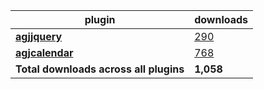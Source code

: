 plugin|downloads
------|----------
[**agjjquery**](https://www.npmjs.com/package/agjjquery)|[290](https://www.npmjs.com/package/agjjquery)
[**agjcalendar**](https://www.npmjs.com/package/agjcalendar)|[768](https://www.npmjs.com/package/agjcalendar)
**Total downloads across all plugins**|**1,058**
